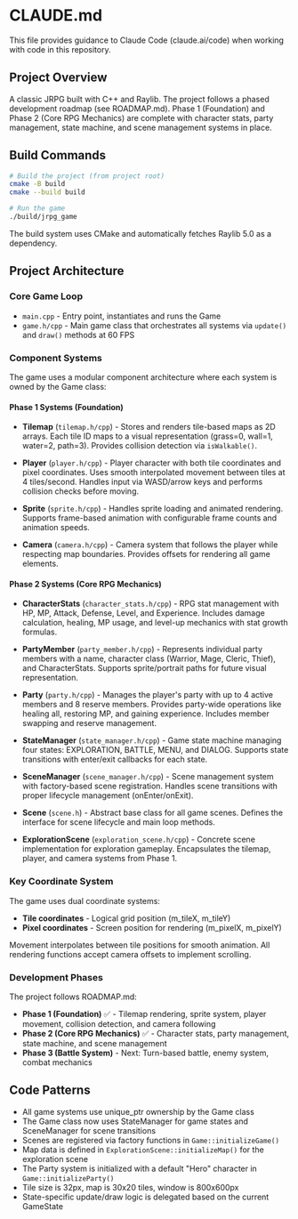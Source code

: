 # CLAUDE.md

This file provides guidance to Claude Code (claude.ai/code) when working with code in this repository.

## Project Overview

A classic JRPG built with C++ and Raylib. The project follows a phased development roadmap (see ROADMAP.md). Phase 1 (Foundation) and Phase 2 (Core RPG Mechanics) are complete with character stats, party management, state machine, and scene management systems in place.

## Build Commands

```bash
# Build the project (from project root)
cmake -B build
cmake --build build

# Run the game
./build/jrpg_game
```

The build system uses CMake and automatically fetches Raylib 5.0 as a dependency.

## Project Architecture

### Core Game Loop
- `main.cpp` - Entry point, instantiates and runs the Game
- `game.h/cpp` - Main game class that orchestrates all systems via `update()` and `draw()` methods at 60 FPS

### Component Systems
The game uses a modular component architecture where each system is owned by the Game class:

#### Phase 1 Systems (Foundation)
- **Tilemap** (`tilemap.h/cpp`) - Stores and renders tile-based maps as 2D arrays. Each tile ID maps to a visual representation (grass=0, wall=1, water=2, path=3). Provides collision detection via `isWalkable()`.

- **Player** (`player.h/cpp`) - Player character with both tile coordinates and pixel coordinates. Uses smooth interpolated movement between tiles at 4 tiles/second. Handles input via WASD/arrow keys and performs collision checks before moving.

- **Sprite** (`sprite.h/cpp`) - Handles sprite loading and animated rendering. Supports frame-based animation with configurable frame counts and animation speeds.

- **Camera** (`camera.h/cpp`) - Camera system that follows the player while respecting map boundaries. Provides offsets for rendering all game elements.

#### Phase 2 Systems (Core RPG Mechanics)
- **CharacterStats** (`character_stats.h/cpp`) - RPG stat management with HP, MP, Attack, Defense, Level, and Experience. Includes damage calculation, healing, MP usage, and level-up mechanics with stat growth formulas.

- **PartyMember** (`party_member.h/cpp`) - Represents individual party members with a name, character class (Warrior, Mage, Cleric, Thief), and CharacterStats. Supports sprite/portrait paths for future visual representation.

- **Party** (`party.h/cpp`) - Manages the player's party with up to 4 active members and 8 reserve members. Provides party-wide operations like healing all, restoring MP, and gaining experience. Includes member swapping and reserve management.

- **StateManager** (`state_manager.h/cpp`) - Game state machine managing four states: EXPLORATION, BATTLE, MENU, and DIALOG. Supports state transitions with enter/exit callbacks for each state.

- **SceneManager** (`scene_manager.h/cpp`) - Scene management system with factory-based scene registration. Handles scene transitions with proper lifecycle management (onEnter/onExit).

- **Scene** (`scene.h`) - Abstract base class for all game scenes. Defines the interface for scene lifecycle and main loop methods.

- **ExplorationScene** (`exploration_scene.h/cpp`) - Concrete scene implementation for exploration gameplay. Encapsulates the tilemap, player, and camera systems from Phase 1.

### Key Coordinate System
The game uses dual coordinate systems:
- **Tile coordinates** - Logical grid position (m_tileX, m_tileY)
- **Pixel coordinates** - Screen position for rendering (m_pixelX, m_pixelY)

Movement interpolates between tile positions for smooth animation. All rendering functions accept camera offsets to implement scrolling.

### Development Phases
The project follows ROADMAP.md:
- **Phase 1 (Foundation)** ✅ - Tilemap rendering, sprite system, player movement, collision detection, and camera following
- **Phase 2 (Core RPG Mechanics)** ✅ - Character stats, party management, state machine, and scene management
- **Phase 3 (Battle System)** - Next: Turn-based battle, enemy system, combat mechanics

## Code Patterns

- All game systems use unique_ptr ownership by the Game class
- The Game class now uses StateManager for game states and SceneManager for scene transitions
- Scenes are registered via factory functions in `Game::initializeGame()`
- Map data is defined in `ExplorationScene::initializeMap()` for the exploration scene
- The Party system is initialized with a default "Hero" character in `Game::initializeParty()`
- Tile size is 32px, map is 30x20 tiles, window is 800x600px
- State-specific update/draw logic is delegated based on the current GameState
